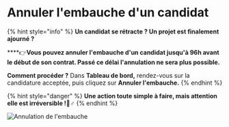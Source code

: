 # Annuler l'embauche d'un candidat

{% hint style="info" %}
**Un candidat se rétracte ? Un projet est finalement ajourné ?** 

\*\*\*\*👉**Vous pouvez annuler l'embauche d'un candidat jusqu'à 96h avant le début de son contrat. Passé ce délai l'annulation ne sera plus possible.**

**Comment procéder ?** Dans **Tableau de bord,** rendez-vous sur la candidature acceptée, puis cliquez sur **Annuler l'embauche.**
{% endhint %}

{% hint style="danger" %}
**Une action toute simple à faire, mais attention elle est irréversible !**🤷♂
{% endhint %}

![Annulation de l&apos;embauche](https://s4.gifyu.com/images/Enregistrement-de-lecran-2020-04-20-a-17.49.14.gif)



